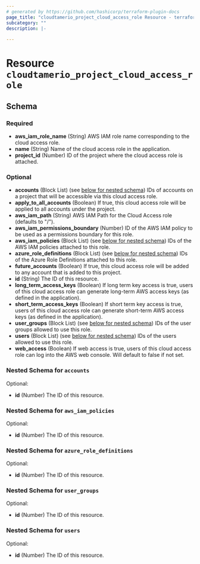 ```yaml
---
# generated by https://github.com/hashicorp/terraform-plugin-docs
page_title: "cloudtamerio_project_cloud_access_role Resource - terraform-provider-cloudtamerio"
subcategory: ""
description: |-
  
---
```


# Resource `cloudtamerio_project_cloud_access_role`





<!-- schema generated by tfplugindocs -->
## Schema

### Required

- **aws_iam_role_name** (String) AWS IAM role name corresponding to the cloud access role.
- **name** (String) Name of the cloud access role in the application.
- **project_id** (Number) ID of the project where the cloud access role is attached.

### Optional

- **accounts** (Block List) (see [below for nested schema](#nestedblock--accounts)) IDs of accounts on a project that will be accessible via this cloud access role.
- **apply_to_all_accounts** (Boolean) If true, this cloud access role will be applied to all accounts under the project.
- **aws_iam_path** (String) AWS IAM Path for the Cloud Access role (defaults to "/").
- **aws_iam_permissions_boundary** (Number) ID of the AWS IAM policy to be used as a permissions boundary for this role.
- **aws_iam_policies** (Block List) (see [below for nested schema](#nestedblock--aws_iam_policies)) IDs of the AWS IAM policies attached to this role.
- **azure_role_definitions** (Block List) (see [below for nested schema](#nestedblock--azure_role_definitions)) IDs of the Azure Role Definitions attached to this role.
- **future_accounts** (Boolean) If true, this cloud access role will be added to any account that is added to this project.
- **id** (String) The ID of this resource.
- **long_term_access_keys** (Boolean) If long term key access is true, users of this cloud access role can generate long-term AWS access keys (as defined in the application).
- **short_term_access_keys** (Boolean) If short term key access is true, users of this cloud access role can generate short-term AWS access keys (as defined in the application).
- **user_groups** (Block List) (see [below for nested schema](#nestedblock--user_groups)) IDs of the user groups allowed to use this role.
- **users** (Block List) (see [below for nested schema](#nestedblock--users)) IDs of the users allowed to use this role.
- **web_access** (Boolean) If web access is true, users of this cloud access role can log into the AWS web console. Will default to false if not set.

<a id="nestedblock--accounts"></a>
### Nested Schema for `accounts`

Optional:

- **id** (Number) The ID of this resource.


<a id="nestedblock--aws_iam_policies"></a>
### Nested Schema for `aws_iam_policies`

Optional:

- **id** (Number) The ID of this resource.


<a id="nestedblock--azure_role_definitions"></a>
### Nested Schema for `azure_role_definitions`

Optional:

- **id** (Number) The ID of this resource.


<a id="nestedblock--user_groups"></a>
### Nested Schema for `user_groups`

Optional:

- **id** (Number) The ID of this resource.


<a id="nestedblock--users"></a>
### Nested Schema for `users`

Optional:

- **id** (Number) The ID of this resource.



